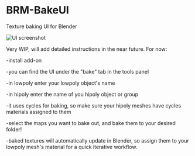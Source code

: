 # BRM-BakeUI
Texture baking UI for Blender

![UI screenshot](http://www.brameulaers.net/blender/addons/github_images/brm_bakeUI3.gif)

Very WIP, will add detailed instructions in the near future.
For now:


-install add-on

-you can find the UI under the "bake" tab in the tools panel

-in lowpoly enter your lowpoly object's name

-in hipoly enter the name of you hipoly object or group

-it uses cycles for baking, so make sure your hipoly meshes have cycles materials assigned to them

-select the maps you want to bake out, and bake them to your desired folder!

-baked textures will automatically update in Blender, so assign them to your lowpoly mesh's material for a quick iterative workflow.
